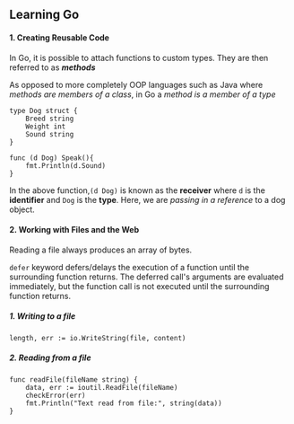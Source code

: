 ## Learning Go

#### 1. Creating Reusable Code

In Go, it is possible to attach functions to custom types. They are then referred to as _**methods**_

As opposed to more completely OOP languages such as Java where _methods are members of a class_, in Go a _method is a
member of a type_

```
type Dog struct {
	Breed string
	Weight int
	Sound string
}

func (d Dog) Speak(){
	fmt.Println(d.Sound)
}
```

In the above function,`(d Dog)` is known as the **receiver** where `d` is the **identifier** and `Dog` is the **type**.
Here, we are _passing in a reference_ to a dog object.

#### 2. Working with Files and the Web

Reading a file always produces an array of bytes.

`defer` keyword defers/delays the execution of a function until the surrounding function returns. The deferred call's
arguments are evaluated immediately, but the function call is not executed until the surrounding function returns.

##### 1. Writing to a file

```
length, err := io.WriteString(file, content)
```

##### 2. Reading from a file
```
func readFile(fileName string) {
	data, err := ioutil.ReadFile(fileName)
	checkError(err)
	fmt.Println("Text read from file:", string(data))
}
```


